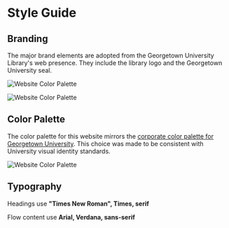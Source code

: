 # Style Guide

## Branding

The major brand elements are adopted from the Georgetown University Library's web presence. They include the library logo and the Georgetown University seal.

![Website Color Palette](https://github.com/robert-laws/project-instruction-menu-documentation/blob/master/98_support-documents/library-logo.png)

![Website Color Palette](https://github.com/robert-laws/project-instruction-menu-documentation/blob/master/98_support-documents/footer-logo.png)

## Color Palette

The color palette for this website mirrors the [corporate color palette for Georgetown University](https://visualidentity.georgetown.edu/colors). This choice was made to be consistent with University visual identity standards.

![Website Color Palette](https://github.com/robert-laws/project-instruction-menu-documentation/blob/master/98_support-documents/color-palette.jpg)

## Typography

Headings use **"Times New Roman", Times, serif**

Flow content use **Arial, Verdana, sans-serif**